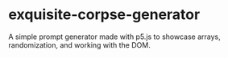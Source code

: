 # exquisite-corpse-generator
A simple prompt generator made with p5.js to showcase arrays, randomization, and working with the DOM.
